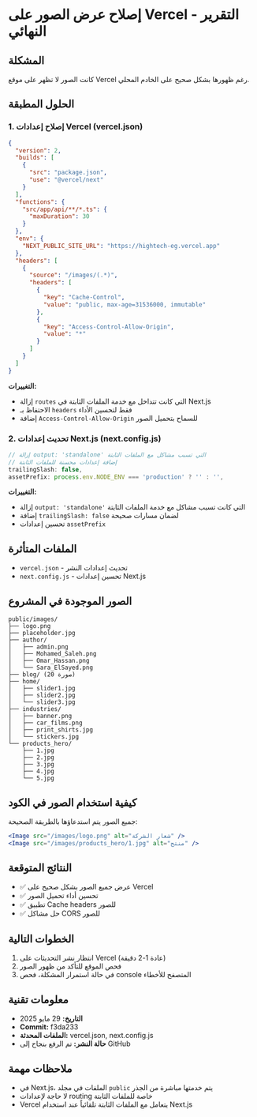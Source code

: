 # إصلاح عرض الصور على Vercel - التقرير النهائي

## المشكلة
كانت الصور لا تظهر على موقع Vercel رغم ظهورها بشكل صحيح على الخادم المحلي.

## الحلول المطبقة

### 1. إصلاح إعدادات Vercel (vercel.json)
```json
{
  "version": 2,
  "builds": [
    {
      "src": "package.json",
      "use": "@vercel/next"
    }
  ],
  "functions": {
    "src/app/api/**/*.ts": {
      "maxDuration": 30
    }
  },
  "env": {
    "NEXT_PUBLIC_SITE_URL": "https://hightech-eg.vercel.app"
  },
  "headers": [
    {
      "source": "/images/(.*)",
      "headers": [
        {
          "key": "Cache-Control",
          "value": "public, max-age=31536000, immutable"
        },
        {
          "key": "Access-Control-Allow-Origin",
          "value": "*"
        }
      ]
    }
  ]
}
```

**التغييرات:**
- إزالة `routes` التي كانت تتداخل مع خدمة الملفات الثابتة في Next.js
- الاحتفاظ بـ `headers` فقط لتحسين الأداء
- إضافة `Access-Control-Allow-Origin` للسماح بتحميل الصور

### 2. تحديث إعدادات Next.js (next.config.js)
```javascript
// إزالة output: 'standalone' التي تسبب مشاكل مع الملفات الثابتة
// إضافة إعدادات محسنة للملفات الثابتة
trailingSlash: false,
assetPrefix: process.env.NODE_ENV === 'production' ? '' : '',
```

**التغييرات:**
- إزالة `output: 'standalone'` التي كانت تسبب مشاكل مع خدمة الملفات الثابتة
- إضافة `trailingSlash: false` لضمان مسارات صحيحة
- تحسين إعدادات `assetPrefix`

## الملفات المتأثرة
- `vercel.json` - تحديث إعدادات النشر
- `next.config.js` - تحسين إعدادات Next.js

## الصور الموجودة في المشروع
```
public/images/
├── logo.png
├── placeholder.jpg
├── author/
│   ├── admin.png
│   ├── Mohamed_Saleh.png
│   ├── Omar_Hassan.png
│   └── Sara_ElSayed.png
├── blog/ (20 صورة)
├── home/
│   ├── slider1.jpg
│   ├── slider2.jpg
│   └── slider3.jpg
├── industries/
│   ├── banner.png
│   ├── car_films.png
│   ├── print_shirts.jpg
│   └── stickers.jpg
└── products_hero/
    ├── 1.jpg
    ├── 2.jpg
    ├── 3.jpg
    ├── 4.jpg
    └── 5.jpg
```

## كيفية استخدام الصور في الكود
جميع الصور يتم استدعاؤها بالطريقة الصحيحة:
```jsx
<Image src="/images/logo.png" alt="شعار الشركة" />
<Image src="/images/products_hero/1.jpg" alt="منتج" />
```

## النتائج المتوقعة
- ✅ عرض جميع الصور بشكل صحيح على Vercel
- ✅ تحسين أداء تحميل الصور
- ✅ تطبيق Cache headers للصور
- ✅ حل مشاكل CORS للصور

## الخطوات التالية
1. انتظار نشر التحديثات على Vercel (عادة 1-2 دقيقة)
2. فحص الموقع للتأكد من ظهور الصور
3. في حالة استمرار المشكلة، فحص console المتصفح للأخطاء

## معلومات تقنية
- **التاريخ:** 29 مايو 2025
- **Commit:** f3da233
- **الملفات المحدثة:** vercel.json, next.config.js
- **حالة النشر:** تم الرفع بنجاح إلى GitHub

## ملاحظات مهمة
- في Next.js، الملفات في مجلد `public` يتم خدمتها مباشرة من الجذر
- لا حاجة لإعدادات routing خاصة للملفات الثابتة
- Vercel يتعامل مع الملفات الثابتة تلقائياً عند استخدام Next.js